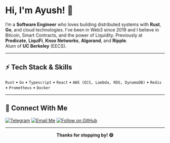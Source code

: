 # Hi, I'm Ayush! 👋

I’m a **Software Engineer** who loves building distributed systems with **Rust**, **Go**, and cloud technologies. I've been in Web3 since 2019 and I believe in Bitcoin, Smart Contracts, and the power of Liquidity.
Previously at **Predicate**, **LiquiFi**, **Knox Networks**, **Algorand**, and **Ripple**.  
Alum of **UC Berkeley** (EECS).

---

## ⚡ Tech Stack & Skills
`Rust` • `Go` • `Typescript` • `React` • `AWS (ECS, Lambda, RDS, DynamoDB)` • `Redis` • `Prometheus` • `Docker`

---

## 🚀 Connect With Me
[![Telegram](https://img.shields.io/badge/Telegram-@aggyay-blue?logo=telegram)](https://t.me/aggyay)
[![Email Me](https://img.shields.io/badge/Email-aagfye%40gmail.com-green?logo=gmail)](mailto:aagfye@gmail.com)
[![Follow on GitHub](https://img.shields.io/github/followers/AyAggarwal?label=Follow&style=social)](https://github.com/AyAggarwal)

---

<p align="center">
  <b>Thanks for stopping by! 😄</b>
</p>

